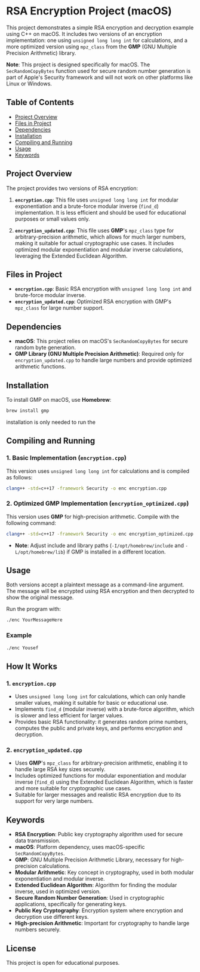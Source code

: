 # RSA Encryption Project (macOS)

This project demonstrates a simple RSA encryption and decryption example using C++ on macOS. It includes two versions of an encryption implementation: one using `unsigned long long int` for calculations, and a more optimized version using `mpz_class` from the **GMP** (GNU Multiple Precision Arithmetic) library. 

**Note**: This project is designed specifically for macOS. The `SecRandomCopyBytes` function used for secure random number generation is part of Apple's Security framework and will not work on other platforms like Linux or Windows.

## Table of Contents

- [Project Overview](#project-overview)
- [Files in Project](#files-in-project)
- [Dependencies](#dependencies)
- [Installation](#installation)
- [Compiling and Running](#compiling-and-running)
- [Usage](#usage)
- [Keywords](#keywords)

## Project Overview

The project provides two versions of RSA encryption:

1. **`encryption.cpp`**: This file uses `unsigned long long int` for modular exponentiation and a brute-force modular inverse (`find_d`) implementation. It is less efficient and should be used for educational purposes or small values only.
   
2. **`encryption_updated.cpp`**: This file uses **GMP**'s `mpz_class` type for arbitrary-precision arithmetic, which allows for much larger numbers, making it suitable for actual cryptographic use cases. It includes optimized modular exponentiation and modular inverse calculations, leveraging the Extended Euclidean Algorithm.

## Files in Project

- **`encryption.cpp`**: Basic RSA encryption with `unsigned long long int` and brute-force modular inverse.
- **`encryption_updated.cpp`**: Optimized RSA encryption with GMP's `mpz_class` for large number support.

## Dependencies

- **macOS**: This project relies on macOS's `SecRandomCopyBytes` for secure random byte generation.
- **GMP Library (GNU Multiple Precision Arithmetic)**: Required only for `encryption_updated.cpp` to handle large numbers and provide optimized arithmetic functions.

## Installation

To install GMP on macOS, use **Homebrew**:

```bash
brew install gmp
```
installation is only needed to run the 

## Compiling and Running

### 1. Basic Implementation (`encryption.cpp`)

This version uses `unsigned long long int` for calculations and is compiled as follows:

```bash
clang++ -std=c++17 -framework Security -o enc encryption.cpp
```

### 2. Optimized GMP Implementation (`encryption_optimized.cpp`)

This version uses **GMP** for high-precision arithmetic. Compile with the following command:

```bash
clang++ -std=c++17 -framework Security -o enc encryption_optimized.cpp -lgmp -lgmpxx -I/opt/homebrew/include -L/opt/homebrew/lib
```

- **Note**: Adjust include and library paths (`-I/opt/homebrew/include` and `-L/opt/homebrew/lib`) if GMP is installed in a different location.

## Usage

Both versions accept a plaintext message as a command-line argument. The message will be encrypted using RSA encryption and then decrypted to show the original message.

Run the program with:

```bash
./enc YourMessageHere
```

### Example

```bash
./enc Yousef
```

## How It Works

### 1. `encryption.cpp`

- Uses `unsigned long long int` for calculations, which can only handle smaller values, making it suitable for basic or educational use.
- Implements `find_d` (modular inverse) with a brute-force algorithm, which is slower and less efficient for larger values.
- Provides basic RSA functionality: it generates random prime numbers, computes the public and private keys, and performs encryption and decryption.

### 2. `encryption_updated.cpp`

- Uses **GMP**'s `mpz_class` for arbitrary-precision arithmetic, enabling it to handle large RSA key sizes securely.
- Includes optimized functions for modular exponentiation and modular inverse (`find_d`) using the Extended Euclidean Algorithm, which is faster and more suitable for cryptographic use cases.
- Suitable for larger messages and realistic RSA encryption due to its support for very large numbers.

## Keywords

- **RSA Encryption**: Public key cryptography algorithm used for secure data transmission.
- **macOS**: Platform dependency, uses macOS-specific `SecRandomCopyBytes`.
- **GMP**: GNU Multiple Precision Arithmetic Library, necessary for high-precision calculations.
- **Modular Arithmetic**: Key concept in cryptography, used in both modular exponentiation and modular inverse.
- **Extended Euclidean Algorithm**: Algorithm for finding the modular inverse, used in optimized version.
- **Secure Random Number Generation**: Used in cryptographic applications, specifically for generating keys.
- **Public Key Cryptography**: Encryption system where encryption and decryption use different keys.
- **High-precision Arithmetic**: Important for cryptography to handle large numbers securely.

## License

This project is open for educational purposes.

